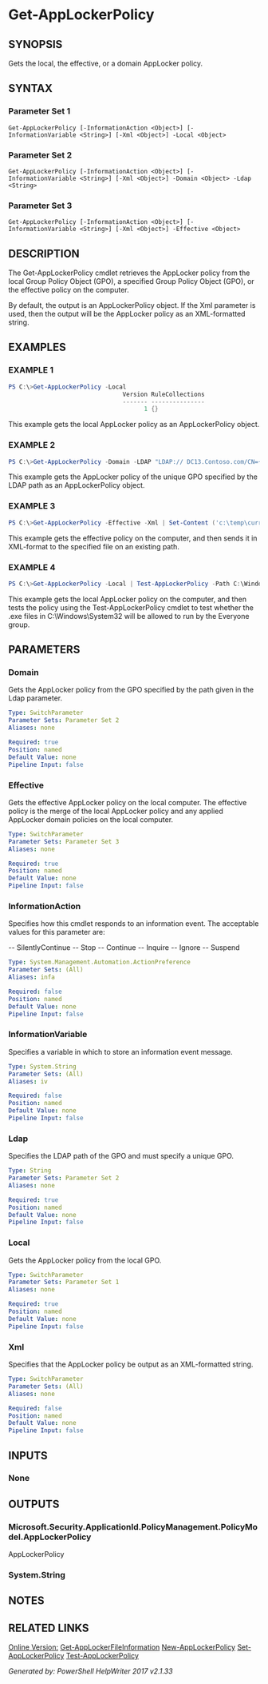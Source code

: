 ﻿# Get-AppLockerPolicy

## SYNOPSIS
Gets the local, the effective, or a domain AppLocker policy.

## SYNTAX

### Parameter Set 1
```
Get-AppLockerPolicy [-InformationAction <Object>] [-InformationVariable <String>] [-Xml <Object>] -Local <Object>
```

### Parameter Set 2
```
Get-AppLockerPolicy [-InformationAction <Object>] [-InformationVariable <String>] [-Xml <Object>] -Domain <Object> -Ldap <String>
```

### Parameter Set 3
```
Get-AppLockerPolicy [-InformationAction <Object>] [-InformationVariable <String>] [-Xml <Object>] -Effective <Object>
```

## DESCRIPTION
The Get-AppLockerPolicy cmdlet retrieves the AppLocker policy from the local Group Policy Object (GPO), a specified Group Policy Object (GPO), or the effective policy on the computer.

By default, the output is an AppLockerPolicy object. If the Xml parameter is used, then the output will be the AppLocker policy as an XML-formatted string.

## EXAMPLES

### EXAMPLE 1

```powershell
PS C:\>Get-AppLockerPolicy -Local
                                Version RuleCollections                         RuleCollectionTypes 
                                ------- ---------------                         ------------------- 
                                      1 {}                                      {}
```

This example gets the local AppLocker policy as an AppLockerPolicy object.



### EXAMPLE 2

```powershell
PS C:\>Get-AppLockerPolicy -Domain -LDAP "LDAP:// DC13.Contoso.com/CN={31B2F340-016D-11D2-945F-00C04FB984F9},CN=Policies,CN=System,DC=Contoso,DC=com"
```

This example gets the AppLocker policy of the unique GPO specified by the LDAP path as an AppLockerPolicy object.



### EXAMPLE 3

```powershell
PS C:\>Get-AppLockerPolicy -Effective -Xml | Set-Content ('c:\temp\curr.xml')
```

This example gets the effective policy on the computer, and then sends it in XML-format to the specified file on an existing path.



### EXAMPLE 4

```powershell
PS C:\>Get-AppLockerPolicy -Local | Test-AppLockerPolicy -Path C:\Windows\System32\*.exe -User Everyone
```

This example gets the local AppLocker policy on the computer, and then tests the policy using the Test-AppLockerPolicy cmdlet to test whether the .exe files in C:\\Windows\\System32 will be allowed to run by the Everyone group.



## PARAMETERS

### Domain
Gets the AppLocker policy from the GPO specified by the path given in the Ldap parameter.

```yaml
Type: SwitchParameter
Parameter Sets: Parameter Set 2
Aliases: none

Required: true
Position: named
Default Value: none
Pipeline Input: false
```

### Effective
Gets the effective AppLocker policy on the local computer. The effective policy is the merge of the local AppLocker policy and any applied AppLocker domain policies on the local computer.

```yaml
Type: SwitchParameter
Parameter Sets: Parameter Set 3
Aliases: none

Required: true
Position: named
Default Value: none
Pipeline Input: false
```

### InformationAction
Specifies how this cmdlet responds to an information event. The acceptable values for this parameter are:

-- SilentlyContinue
-- Stop
-- Continue
-- Inquire
-- Ignore
-- Suspend

```yaml
Type: System.Management.Automation.ActionPreference
Parameter Sets: (All)
Aliases: infa

Required: false
Position: named
Default Value: none
Pipeline Input: false
```

### InformationVariable
Specifies a variable in which to store an information event message.

```yaml
Type: System.String
Parameter Sets: (All)
Aliases: iv

Required: false
Position: named
Default Value: none
Pipeline Input: false
```

### Ldap
Specifies the LDAP path of the GPO and must specify a unique GPO.

```yaml
Type: String
Parameter Sets: Parameter Set 2
Aliases: none

Required: true
Position: named
Default Value: none
Pipeline Input: false
```

### Local
Gets the AppLocker policy from the local GPO.

```yaml
Type: SwitchParameter
Parameter Sets: Parameter Set 1
Aliases: none

Required: true
Position: named
Default Value: none
Pipeline Input: false
```

### Xml
Specifies that the AppLocker policy be output as an XML-formatted string.

```yaml
Type: SwitchParameter
Parameter Sets: (All)
Aliases: none

Required: false
Position: named
Default Value: none
Pipeline Input: false
```

## INPUTS

### None


## OUTPUTS

### Microsoft.Security.ApplicationId.PolicyManagement.PolicyModel.AppLockerPolicy
AppLockerPolicy

### System.String


## NOTES

## RELATED LINKS

[Online Version:](http://go.microsoft.com/fwlink/?linkid=287249)
[Get-AppLockerFileInformation]()
[New-AppLockerPolicy]()
[Set-AppLockerPolicy]()
[Test-AppLockerPolicy]()

*Generated by: PowerShell HelpWriter 2017 v2.1.33*
